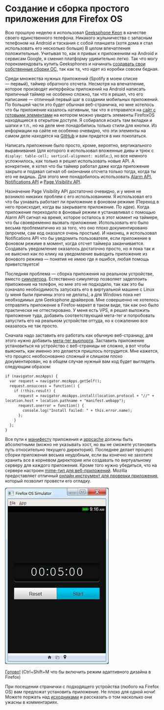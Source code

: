 # Создание и сборка простого приложения для Firefox OS

Всю прошлую неделю я использовал [Geeksphone Keon][1] в качестве своего
единственного телефона. Никакого жульничества с запасным телефоном на Android
и таскания с собой планшета (хотя дома я стал использовать его несколько больше)
В целом впечатления положительные. Учитывая то, как я привык к приложениям на
Android и сервисам Google, я сменил платформу удивительно легко. Так что могу
порекомендовать купить Geeksphones и начинать [создавать свои собственные сборки ОС][2],
так как та, что идет из коробки совсем бедная.

Среди множества нужных приложений (Spotify в моем списке — первый), таймер
обратного отсчета. Несмотря на впечатление, которое производят интерфейсы
приложений на Android написать приличный таймер не особенно сложно, так что
я решил, что его написание — отличный первый шаг в создании мобильных
приложений. По большей части это будет обычная веб-страничка, но мне хотелось
что бы приложение казалось нативным, так что я отправился на
[сайт с готовыми элементами][3] на котором можно увидеть элементы FirefoxOS
находящиеся в открытом доступе. Я собирался искать там вкладки и шапки и т.п.,
но на деле мне понадобились только стили для кнопки. Из информации на сайте
не особенно очевидно, что эти элементы на самом деле находятся на [GitHub][4] и
вам придется в них покопаться.

Написать приложение было просто, кроме, вероятно, вертикального выравнивания
(для которого я использовал вложенные дивы и трюк с `display: table-cell; vertical-alignment: middle;`),
но все немного усложнилось, как только я решил использовать новые API.
А конкретнее, я хотел что бы таймер работал даже когда приложение закрыто и
подавал сигнал об окончании отсчета только тогда, когда ты его не видишь.
Для этого мне понадобилось использовать [Alarm API][5], [Notifications API][6] и
[Page Visibility API][7].

Назначение Page Visibility API достаточно очевидно, и у меня не возникло никаких
проблем с его использованием. Я использовал его что бы узнавать работает ли
приложение в фоновом режиме (Переход в него происходит, когда вы закрываете
приложение. По идее). Когда приложение переходило в фоновый режим я устанавливал
с помощью Alarm API сигнал на время, которое осталось в этот момент на таймере,
что бы своевременно вызвать приложение. Использовать его было весьма проблематично
из за того, что оно плохо документировано (впрочем, сам код оказался очень простым).
И наконец, я использовал Notifications API что бы уведомить пользователя, если
приложение в фоновом режиме в момент, когда отсчет таймера заканчивается.
Создавать уведомление оказалось достаточно просто, но я пока так и не выяснил
как по клику на уведомление выводить приложение из фонового режима — понятия
не имею где я ошибся, любая помощь приветствуется!

Последняя проблема — сборка приложения на реальном устройстве, вместо [симулятора][8].
Естественно симулятор позволяет задеплоить приложение на телефон, но мне это
не подходило, так как это бы означало необходимость запускать его в виртуальной
машине с Linux (у меня были причины этого не делать), а для Windows пока нет
необходимых для Geeksphone драйверов. Мне совершенно не хотелось отправлять
приложение в Firefox-маркет в таком виде, так как оно было практически не
оттестировано. У меня есть VPS, я решил выложить приложение туда, добавить
соответствующий мета-тег и попробовать запустить его на реальном устройстве
оттуда, но к сожалению все оказалось не так просто.

Сначала надо заставить его работать как обычную веб-страницу, для этого нужно
добавить [мета-тег вьюпорта][9]. Заставить приложение установиться на
устройство с веб-страницы не сложно, а вот чтобы выяснить, как именно это делается
пришлось потрудится. Мне кажется, что процесс необоснованно сложный и слишком
плохо документирован, но в общем случае нужный вам код будет выглядеть следующим
образом:

    if (navigator.mozApps) {
      var request = navigator.mozApps.getSelf();
      request.onsuccess = function() {
        if (!this.result) {
          request = navigator.mozApps.install(location.protocol + "//" + location.host + location.pathname + "manifest.webapp");
          request.onerror = function() {
            console.log("Install failed: " + this.error.name);
          };
        }
      };
    }

Все пути к [манифесту][10] приложения и [appcache][11] должны быть абсолютными
(можно не указывать хост, но вы не сможете установить путь относительно текущего
директория). Последнее делает процесс сборки приложения весьма неудобным,
если вы конечно не захотите хранить все в корневом директорие или создавать
по виртуальному серверу для каждого приложения. Кроме того нужно убедиться,
что на сервере настроен [mime-тип для веб-приложений][12]. Mozilla предоставляет
отличный [онлайн инструмент для проверки приложения][13], который позволит
провести его отладку.

![Скриншот][Наше приложение]

[Готово!][14] (Ctrl+Shift+M что бы включить режим адаптивного дизайна в Firefox)

При посещении странички с подходящего устройства (любого на Firefox OS) вам
предложат установить приложение. Не плохо для одной ночи! Можете поржать над
[исходниками][14] и рассказать о том насколько они ужасны в комментариях.

[1]: http://www.geeksphone.com/#feat
[2]: https://developer.mozilla.org/en-US/docs/Mozilla/Firefox_OS/Building
[3]: http://buildingfirefoxos.com/
[4]: https://github.com/mozilla-b2g/gaia/tree/master/shared
[5]: https://developer.mozilla.org/en-US/docs/WebAPI/Alarm
[6]: https://developer.mozilla.org/en-US/docs/DOM/Displaying_notifications
[7]: https://developer.mozilla.org/en-US/docs/DOM/Using_the_Page_Visibility_API
[8]: https://addons.mozilla.org/en-US/firefox/addon/firefox-os-simulator/
[9]: https://developer.mozilla.org/en-US/docs/Mobile/Viewport_meta_tag
[10]: https://developer.mozilla.org/en-US/docs/Apps/Manifest
[11]: https://developer.mozilla.org/en-US/docs/HTML/Using_the_application_cache
[12]: https://developer.mozilla.org/en-US/docs/Apps/Manifest#Serving_manifests
[13]: https://marketplace.firefox.com/developers/validator
[14]: http://chrislord.net/demos/timer/

[Наше приложение]: img/timer.png "Наше приложение"
